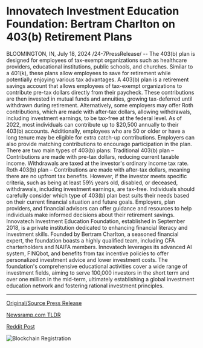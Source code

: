 # Innovatech Investment Education Foundation: Bertram Charlton on 403(b) Retirement Plans

BLOOMINGTON, IN, July 18, 2024 /24-7PressRelease/ -- The 403(b) plan is designed for employees of tax-exempt organizations such as healthcare providers, educational institutions, public schools, and churches. Similar to a 401(k), these plans allow employees to save for retirement while potentially enjoying various tax advantages.  A 403(b) plan is a retirement savings account that allows employees of tax-exempt organizations to contribute pre-tax dollars directly from their paycheck. These contributions are then invested in mutual funds and annuities, growing tax-deferred until withdrawn during retirement. Alternatively, some employers may offer Roth contributions, which are made with after-tax dollars, allowing withdrawals, including investment earnings, to be tax-free at the federal level.  As of 2022, most individuals can contribute up to $20,500 annually to their 403(b) accounts. Additionally, employees who are 50 or older or have a long tenure may be eligible for extra catch-up contributions. Employers can also provide matching contributions to encourage participation in the plan.  There are two main types of 403(b) plans:  Traditional 403(b) plan – Contributions are made with pre-tax dollars, reducing current taxable income. Withdrawals are taxed at the investor's ordinary income tax rate.  Roth 403(b) plan – Contributions are made with after-tax dollars, meaning there are no upfront tax benefits. However, if the investor meets specific criteria, such as being at least 59½ years old, disabled, or deceased, withdrawals, including investment earnings, are tax-free.  Individuals should carefully consider which type of 403(b) plan best suits their needs based on their current financial situation and future goals. Employers, plan providers, and financial advisors can offer guidance and resources to help individuals make informed decisions about their retirement savings.  Innovatech Investment Education Foundation, established in September 2018, is a private institution dedicated to enhancing financial literacy and investment skills. Founded by Bertram Charlton, a seasoned financial expert, the foundation boasts a highly qualified team, including CFA charterholders and NAIFA members. Innovatech leverages its advanced AI system, FINQbot, and benefits from tax incentive policies to offer personalized investment advice and lower investment costs. The foundation's comprehensive educational activities cover a wide range of investment fields, aiming to serve 100,000 investors in the short term and over one million in the mid-term, ultimately establishing a global investment education network and fostering rational investment principles. 

---

[Original/Source Press Release](https://www.24-7pressrelease.com/press-release/512609/innovatech-investment-education-foundation-bertram-charlton-on-403b-retirement-plans)
                    

[Newsramp.com TLDR](None) 



[Reddit Post](https://www.reddit.com/r/newsramp/comments/1e65h1o/new_403b_retirement_savings_plan_and_investment/) 



![Blockchain Registration](https://cdn.newsramp.app/24-7PressRelease/qrcode/247/18/herbqXKX.webp)